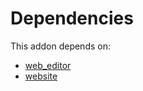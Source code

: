 # Dependencies

This addon depends on:

- [web_editor](https://github.com/bringout/oca-ocb-web/tree/d140f04bde3a5b47e6ea0c4ecae4f3d4bcd940cb/odoo-bringout-oca-ocb-web_editor)
- [website](https://github.com/bringout/oca-ocb-website/tree/0c65a6ede633c07618d188acfeda4f91a033e24f/odoo-bringout-oca-ocb-website)

